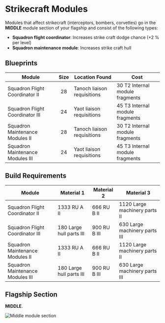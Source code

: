 # Strikecraft Modules

Modules that affect strikecraft (interceptors, bombers, corvettes) go in the **MIDDLE** module section of your flagship and consist of the following types:

* **Squadron flight coordinator**: Increases strike craft dodge chance (+2 % per level)
* **Squadron maintenance module**: Increases strike craft hull

## Blueprints

| Module                         |Size |Location Found             | Cost                          |
|--------------------------------|:---:|---------------------------|-------------------------------|
|Squadron Flight Coordinator II  | 28  |Tanoch liaison requisitions|30 T2 Internal module fragments|
|Squadron Flight Coordinator III | 24  |Yaot liaison requisitions  |45 T3 Internal module fragments|
|Squadron Maintenance Modules II | 28  |Tanoch liaison requisitions|30 T2 Internal module fragments|
|Squadron Maintenance Modules III| 24  |Yaot liaison requisitions  |45 T3 Internal module fragments|

## Build Requirements

|Module                          |Material 1               |Material 2    |Material 3                    |
|--------------------------------|-------------------------|--------------|------------------------------|
|Squadron Flight Coordinator II  |1333 RU A II             |666 RU B II   |1120 Large machinery parts II |
|Squadron Flight Coordinator III |180 Large hull parts III |900 RU B III  |630 Large machinery parts III |
|Squadron Maintenance Modules II |1333 RU A II             |666 RU B II   |1120 Large machinery parts II |
|Squadron Maintenance Modules III|180 Large hull parts III |900 RU B III  |630 Large machinery parts III |

## Flagship Section

**MIDDLE**.

![Middle module section](/img/modules/module-section-middle.png)
